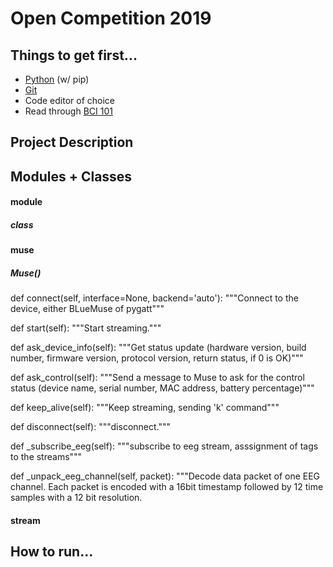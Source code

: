 # Open Competition 2019

## Things to get first...

 * [Python](https://www.python.org/) (w/ pip)
 * [Git](https://git-scm.com/)
 * Code editor of choice
 * Read through [BCI 101](http://learn.neurotechedu.com/lessons/)
 
 ## Project Description
 
 
 
 ## Modules + Classes
#### module
##### class

#### muse
##### Muse()

def connect(self, interface=None, backend='auto'):
        """Connect to the device, either BLueMuse of pygatt"""
        
def start(self):
        """Start streaming."""
        
def ask_device_info(self):
        """Get status update (hardware version, build number, firmware version, protocol version, return status, if 0 is OK)"""

def ask_control(self):
        """Send a message to Muse to ask for the control status (device name, serial number, MAC address, battery percentage)"""
        
def keep_alive(self):
        """Keep streaming, sending 'k' command"""

def disconnect(self):
        """disconnect."""

def _subscribe_eeg(self):
        """subscribe to eeg stream, asssignment of tags to the streams"""

def _unpack_eeg_channel(self, packet):
        """Decode data packet of one EEG channel.
        Each packet is encoded with a 16bit timestamp followed by 12 time
        samples with a 12 bit resolution.


#### stream
##### 
 
 
 ## How to run...
